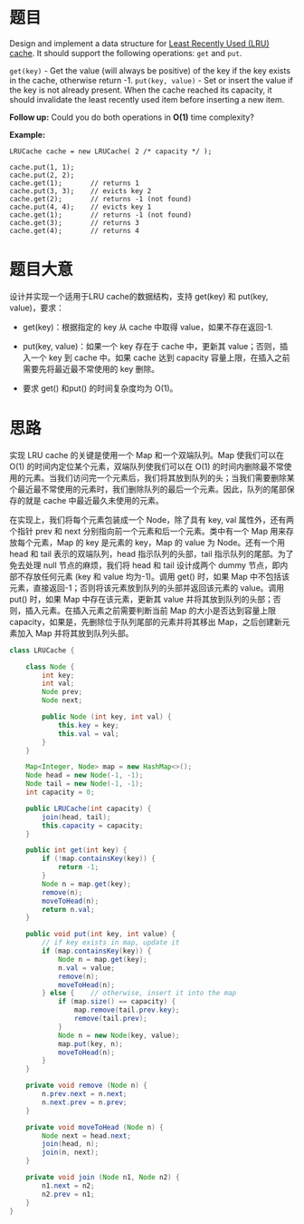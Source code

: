 # 题目

Design and implement a data structure for [Least Recently Used (LRU) cache](https://en.wikipedia.org/wiki/Cache_replacement_policies#LRU). It should support the following operations: `get` and `put`.

`get(key)` - Get the value (will always be positive) of the key if the key exists in the cache, otherwise return -1.
`put(key, value)` - Set or insert the value if the key is not already present. When the cache reached its capacity, it should invalidate the least recently used item before inserting a new item.

**Follow up:**
Could you do both operations in **O(1)** time complexity?

**Example:**

```
LRUCache cache = new LRUCache( 2 /* capacity */ );

cache.put(1, 1);
cache.put(2, 2);
cache.get(1);       // returns 1
cache.put(3, 3);    // evicts key 2
cache.get(2);       // returns -1 (not found)
cache.put(4, 4);    // evicts key 1
cache.get(1);       // returns -1 (not found)
cache.get(3);       // returns 3
cache.get(4);       // returns 4
```

# 题目大意

设计并实现一个适用于LRU cache的数据结构，支持 get(key) 和 put(key, value)，要求：

- get(key)：根据指定的 key 从 cache 中取得 value，如果不存在返回-1.

- put(key, value)：如果一个 key 存在于 cache 中，更新其 value；否则，插入一个 key 到 cache 中。如果 cache 达到 capacity 容量上限，在插入之前需要先将最近最不常使用的 key 删除。

- 要求 get() 和put() 的时间复杂度均为 O(1)。

# 思路

实现 LRU cache 的关键是使用一个 Map 和一个双端队列。Map 使我们可以在 O(1) 的时间内定位某个元素，双端队列使我们可以在 O(1) 的时间内删除最不常使用的元素。当我们访问完一个元素后，我们将其放到队列的头；当我们需要删除某个最近最不常使用的元素时，我们删除队列的最后一个元素。因此，队列的尾部保存的就是 cache  中最近最久未使用的元素。

在实现上，我们将每个元素包装成一个 Node，除了具有 key, val 属性外，还有两个指针 prev 和 next 分别指向前一个元素和后一个元素。类中有一个 Map 用来存放每个元素，Map 的 key 是元素的 key，Map 的 value 为 Node。还有一个用 head 和 tail 表示的双端队列，head 指示队列的头部，tail 指示队列的尾部。为了免去处理 null 节点的麻烦，我们将 head 和 tail 设计成两个 dummy 节点，即内部不存放任何元素 (key 和 value 均为-1)。调用 get() 时，如果 Map 中不包括该元素，直接返回-1；否则将该元素放到队列的头部并返回该元素的 value。调用 put() 时，如果 Map 中存在该元素，更新其 value 并将其放到队列的头部；否则，插入元素。在插入元素之前需要判断当前 Map 的大小是否达到容量上限 capacity，如果是，先删除位于队列尾部的元素并将其移出 Map，之后创建新元素加入 Map 并将其放到队列头部。

```java
class LRUCache {

    class Node {
        int key;
        int val;
        Node prev;
        Node next;

        public Node (int key, int val) {
            this.key = key;
            this.val = val;
        }
    }

    Map<Integer, Node> map = new HashMap<>();
    Node head = new Node(-1, -1);
    Node tail = new Node(-1, -1);
    int capacity = 0;

    public LRUCache(int capacity) {
        join(head, tail);
        this.capacity = capacity;
    }

    public int get(int key) {
        if (!map.containsKey(key)) {
            return -1;
        }
        Node n = map.get(key);
        remove(n);
        moveToHead(n);
        return n.val;
    }

    public void put(int key, int value) {
        // if key exists in map, update it
        if (map.containsKey(key)) {
            Node n = map.get(key);
            n.val = value;
            remove(n);
            moveToHead(n);
        } else {    // otherwise, insert it into the map
            if (map.size() == capacity) {
                map.remove(tail.prev.key);
                remove(tail.prev);
            }
            Node n = new Node(key, value);
            map.put(key, n);
            moveToHead(n);
        }
    }

    private void remove (Node n) {
        n.prev.next = n.next;
        n.next.prev = n.prev;
    }

    private void moveToHead (Node n) {
        Node next = head.next;
        join(head, n);
        join(n, next);
    }

    private void join (Node n1, Node n2) {
        n1.next = n2;
        n2.prev = n1;
    }
}
```

